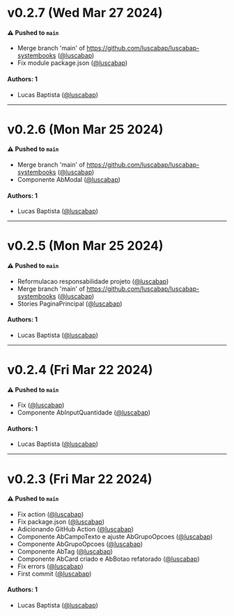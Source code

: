 # v0.2.7 (Wed Mar 27 2024)

#### ⚠️ Pushed to `main`

- Merge branch 'main' of https://github.com/luscabap/luscabap-systembooks ([@luscabap](https://github.com/luscabap))
- Fix module package.json ([@luscabap](https://github.com/luscabap))

#### Authors: 1

- Lucas Baptista ([@luscabap](https://github.com/luscabap))

---

# v0.2.6 (Mon Mar 25 2024)

#### ⚠️ Pushed to `main`

- Merge branch 'main' of https://github.com/luscabap/luscabap-systembooks ([@luscabap](https://github.com/luscabap))
- Componente AbModal ([@luscabap](https://github.com/luscabap))

#### Authors: 1

- Lucas Baptista ([@luscabap](https://github.com/luscabap))

---

# v0.2.5 (Mon Mar 25 2024)

#### ⚠️ Pushed to `main`

- Reformulacao responsabilidade projeto ([@luscabap](https://github.com/luscabap))
- Merge branch 'main' of https://github.com/luscabap/luscabap-systembooks ([@luscabap](https://github.com/luscabap))
- Stories PaginaPrincipal ([@luscabap](https://github.com/luscabap))

#### Authors: 1

- Lucas Baptista ([@luscabap](https://github.com/luscabap))

---

# v0.2.4 (Fri Mar 22 2024)

#### ⚠️ Pushed to `main`

- Fix ([@luscabap](https://github.com/luscabap))
- Componente AbInputQuantidade ([@luscabap](https://github.com/luscabap))

#### Authors: 1

- Lucas Baptista ([@luscabap](https://github.com/luscabap))

---

# v0.2.3 (Fri Mar 22 2024)

#### ⚠️ Pushed to `main`

- Fix action ([@luscabap](https://github.com/luscabap))
- Fix package.json ([@luscabap](https://github.com/luscabap))
- Adicionando GitHub Action ([@luscabap](https://github.com/luscabap))
- Componente AbCampoTexto e ajuste AbGrupoOpcoes ([@luscabap](https://github.com/luscabap))
- Componente AbGrupoOpcoes ([@luscabap](https://github.com/luscabap))
- Componente AbTag ([@luscabap](https://github.com/luscabap))
- Componente AbCard criado e AbBotao refatorado ([@luscabap](https://github.com/luscabap))
- Fix errors ([@luscabap](https://github.com/luscabap))
- First commit ([@luscabap](https://github.com/luscabap))

#### Authors: 1

- Lucas Baptista ([@luscabap](https://github.com/luscabap))
